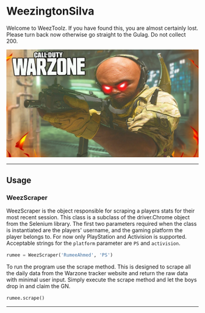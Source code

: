 # WeezingtonSilva
Welcome to WeezToolz. If you have found this, you are almost certainly lost. Please turn back now otherwise
go straight to the Gulag. Do not collect 200.

![Weez](Assets/doesanyoneneedthis.jpg)


---

## Usage

### WeezScraper
WeezScraper is the object responsible for scraping a players stats for their most recent session. This class
is a subclass of the driver.Chrome object from the Selenium library. The first two parameters required when
the class is instantiated are the players' username, and the gaming platform the player belongs to. For now
only PlayStation and Activision is supported. Acceptable strings for the `platform` parameter are `PS` and
`activision`.

```python
rumee = WeezScraper('RumeeAhmed', 'PS')
```

To run the program use the scrape method. This is designed to scrape all the daily data from the Warzone
tracker website and return the raw data with minimal user input. Simply execute the scrape method and let
the boys drop in and claim the GN.
```python
rumee.scrape()
```

---
